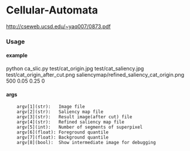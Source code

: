 # Cellular-Automata

http://cseweb.ucsd.edu/~yaq007/0873.pdf


### Usage

#### example
python ca_slic.py test/cat_origin.jpg test/cat_saliency.jpg test/cat_origin_after_cut.png saliencymap/refined_saliency_cat_origin.png 500 0.05 0.25 0

#### args
        argv[1](str):   Image file
        argv[2](str):   Saliency map file
        argv[3](str):   Result image(after cut) file
        argv[4](str):   Refined saliency map file
        argv[5](int):   Number of segments of superpixel
        argv[6](float): Foreground quantile
        argv[7](float): Background quantile
        argv[8](bool):  Show intermediate image for debugging
    
